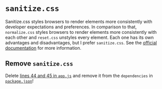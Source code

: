 # `sanitize.css`

Sanitize.css styles browsers to render elements more consistently with developer expectations and preferences. In comparison to that, `normalize.css` styles browsers to render elements more consistently with each other and `reset.css` unstyles every element. Each one has its own advantages and disadvantages, but I prefer `sanitize.css`. See the [official documentation](https://github.com/10up/sanitize.css) for more information.

## Remove `sanitize.css`

Delete [lines 44 and 45 in `app.js`](../../app/app.js#L44-L45) and remove it from the `dependencies` in [`package.json`](../../package.json)!
